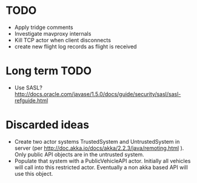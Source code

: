 # TODO

* Apply tridge comments
* Investigate mavproxy internals
* Kill TCP actor when client disconnects
* create new flight log records as flight is received

# Long term TODO

* Use SASL? http://docs.oracle.com/javase/1.5.0/docs/guide/security/sasl/sasl-refguide.html

# Discarded ideas

* Create two actor systems TrustedSystem and UntrustedSystem in server (per http://doc.akka.io/docs/akka/2.2.3/java/remoting.html ).  Only public API objects are in the untrusted system.
* Populate that system with a PublicVehicleAPI actor.  Initially all vehicles will call into this restricted actor.  Eventually a non akka based API
will use this object.

